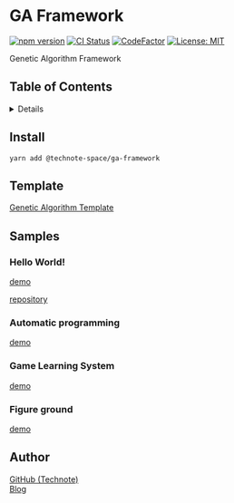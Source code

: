# GA Framework

[![npm version](https://badge.fury.io/js/%40technote-space%2Fga-framework.svg)](https://badge.fury.io/js/%40technote-space%2Fga-framework)
[![CI Status](https://github.com/technote-space/ga-framework/workflows/CI/badge.svg)](https://github.com/technote-space/ga-framework/actions)
[![CodeFactor](https://www.codefactor.io/repository/github/technote-space/ga-framework/badge)](https://www.codefactor.io/repository/github/technote-space/ga-framework)
[![License: MIT](https://img.shields.io/badge/License-MIT-blue.svg)](https://github.com/technote-space/ga-framework/blob/master/LICENSE)

Genetic Algorithm Framework

## Table of Contents

<!-- START doctoc generated TOC please keep comment here to allow auto update -->
<!-- DON'T EDIT THIS SECTION, INSTEAD RE-RUN doctoc TO UPDATE -->
<details>
<summary>Details</summary>

- [Install](#install)
- [Template](#template)
- [Samples](#samples)
  - [Hello World!](#hello-world)
  - [Automatic programming](#automatic-programming)
  - [Game Learning System](#game-learning-system)
  - [Figure ground](#figure-ground)
- [Author](#author)

</details>
<!-- END doctoc generated TOC please keep comment here to allow auto update -->

## Install
```shell script
yarn add @technote-space/ga-framework
```

## Template
[Genetic Algorithm Template](https://github.com/technote-space/ga-framework-template)

## Samples
### Hello World!
[demo](https://technote-space.github.io/ga-framework/samples/hello-genetic-algorithm)

[repository](https://github.com/technote-space/hello-genetic-algorithm)

### Automatic programming
[demo](https://technote-space.github.io/ga-framework/samples/automatic-programming)

### Game Learning System
[demo](https://technote-space.github.io/ga-framework/samples/game-learning-system)

### Figure ground
[demo](https://technote-space.github.io/ga-framework/samples/auto-figure-ground)

## Author
[GitHub (Technote)](https://github.com/technote-space)  
[Blog](https://technote.space)
